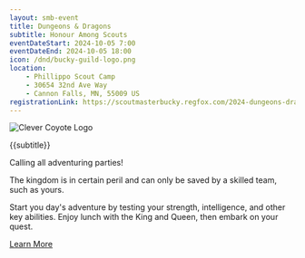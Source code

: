 ```yaml
---
layout: smb-event
title: Dungeons & Dragons
subtitle: Honour Among Scouts
eventDateStart: 2024-10-05 7:00
eventDateEnd: 2024-10-05 18:00
icon: /dnd/bucky-guild-logo.png
location:
    - Phillippo Scout Camp
    - 30654 32nd Ave Way
    - Cannon Falls, MN, 55009 US
registrationLink: https://scoutmasterbucky.regfox.com/2024-dungeons-dragons-honour-among-scouts
---
```


<div class="W(35%)--_s W(70%)--s M(a)">
<img src="{{@root.rootPath}}{{icon}}" alt="Clever Coyote Logo" class="W(100%)" />
</div>

<div class="D(f) Jc(c) Fz(2em) Fw(b)">

{{subtitle}}

</div>

<p>Calling all adventuring parties!</p>

<p>The kingdom is in certain peril and can only be saved by a skilled team, such as yours.</p>

<p>Start you day's adventure by testing your strength, intelligence, and other key abilities. Enjoy lunch with the King and Queen, then embark on your quest.</p>

<div class="D(f) Jc(c) Fz(2em) Fw(b)">
<div><a href="/dnd/">Learn More</a></div>
</div>
